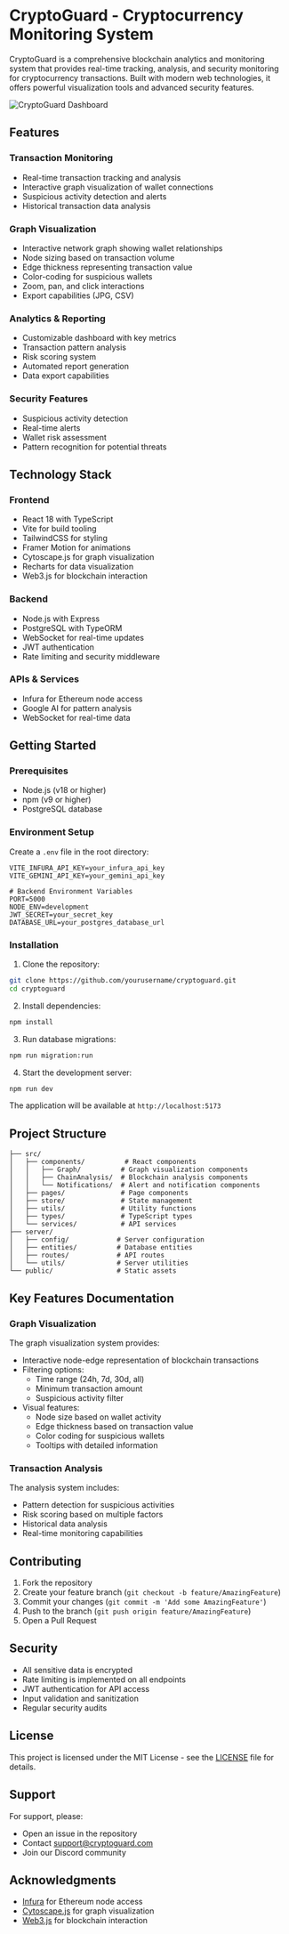 # CryptoGuard - Cryptocurrency Monitoring System

CryptoGuard is a comprehensive blockchain analytics and monitoring system that provides real-time tracking, analysis, and security monitoring for cryptocurrency transactions. Built with modern web technologies, it offers powerful visualization tools and advanced security features.

![CryptoGuard Dashboard](https://images.unsplash.com/photo-1639762681485-074b7f938ba0?auto=format&fit=crop&q=80&w=2000)

## Features

### Transaction Monitoring
- Real-time transaction tracking and analysis
- Interactive graph visualization of wallet connections
- Suspicious activity detection and alerts
- Historical transaction data analysis

### Graph Visualization
- Interactive network graph showing wallet relationships
- Node sizing based on transaction volume
- Edge thickness representing transaction value
- Color-coding for suspicious wallets
- Zoom, pan, and click interactions
- Export capabilities (JPG, CSV)

### Analytics & Reporting
- Customizable dashboard with key metrics
- Transaction pattern analysis
- Risk scoring system
- Automated report generation
- Data export capabilities

### Security Features
- Suspicious activity detection
- Real-time alerts
- Wallet risk assessment
- Pattern recognition for potential threats

## Technology Stack

### Frontend
- React 18 with TypeScript
- Vite for build tooling
- TailwindCSS for styling
- Framer Motion for animations
- Cytoscape.js for graph visualization
- Recharts for data visualization
- Web3.js for blockchain interaction

### Backend
- Node.js with Express
- PostgreSQL with TypeORM
- WebSocket for real-time updates
- JWT authentication
- Rate limiting and security middleware

### APIs & Services
- Infura for Ethereum node access
- Google AI for pattern analysis
- WebSocket for real-time data

## Getting Started

### Prerequisites
- Node.js (v18 or higher)
- npm (v9 or higher)
- PostgreSQL database

### Environment Setup
Create a `.env` file in the root directory:

```env
VITE_INFURA_API_KEY=your_infura_api_key
VITE_GEMINI_API_KEY=your_gemini_api_key

# Backend Environment Variables
PORT=5000
NODE_ENV=development
JWT_SECRET=your_secret_key
DATABASE_URL=your_postgres_database_url
```

### Installation

1. Clone the repository:
```bash
git clone https://github.com/yourusername/cryptoguard.git
cd cryptoguard
```

2. Install dependencies:
```bash
npm install
```

3. Run database migrations:
```bash
npm run migration:run
```

4. Start the development server:
```bash
npm run dev
```

The application will be available at `http://localhost:5173`

## Project Structure

```
├── src/
│   ├── components/          # React components
│   │   ├── Graph/          # Graph visualization components
│   │   ├── ChainAnalysis/  # Blockchain analysis components
│   │   └── Notifications/  # Alert and notification components
│   ├── pages/              # Page components
│   ├── store/              # State management
│   ├── utils/              # Utility functions
│   ├── types/              # TypeScript types
│   └── services/           # API services
├── server/
│   ├── config/            # Server configuration
│   ├── entities/          # Database entities
│   ├── routes/            # API routes
│   └── utils/             # Server utilities
└── public/                # Static assets
```

## Key Features Documentation

### Graph Visualization

The graph visualization system provides:

- Interactive node-edge representation of blockchain transactions
- Filtering options:
  - Time range (24h, 7d, 30d, all)
  - Minimum transaction amount
  - Suspicious activity filter
- Visual features:
  - Node size based on wallet activity
  - Edge thickness based on transaction value
  - Color coding for suspicious wallets
  - Tooltips with detailed information

### Transaction Analysis

The analysis system includes:

- Pattern detection for suspicious activities
- Risk scoring based on multiple factors
- Historical data analysis
- Real-time monitoring capabilities

## Contributing

1. Fork the repository
2. Create your feature branch (`git checkout -b feature/AmazingFeature`)
3. Commit your changes (`git commit -m 'Add some AmazingFeature'`)
4. Push to the branch (`git push origin feature/AmazingFeature`)
5. Open a Pull Request

## Security

- All sensitive data is encrypted
- Rate limiting is implemented on all endpoints
- JWT authentication for API access
- Input validation and sanitization
- Regular security audits

## License

This project is licensed under the MIT License - see the [LICENSE](LICENSE) file for details.

## Support

For support, please:
- Open an issue in the repository
- Contact support@cryptoguard.com
- Join our Discord community

## Acknowledgments

- [Infura](https://infura.io/) for Ethereum node access
- [Cytoscape.js](https://js.cytoscape.org/) for graph visualization
- [Web3.js](https://web3js.readthedocs.io/) for blockchain interaction